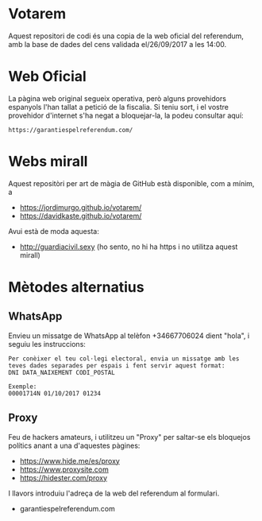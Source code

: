 # Votarem

Aquest repositori de codi és una copia de la web oficial del referendum, amb la base de dades del cens validada el/26/09/2017 a les 14:00.

# Web Oficial

La pàgina web original segueix operativa, però alguns provehidors espanyols l'han tallat a petició de la fiscalia.
Si teniu sort, i el vostre provehidor d'internet s'ha negat a bloquejar-la, la podeu consultar aquí:

    https://garantiespelreferendum.com/

# Webs mirall

Aquest repositòri per art de màgia de GitHub està disponible, com a mínim, a

* https://jordimurgo.github.io/votarem/
* https://davidkaste.github.io/votarem/

Avui està de moda aquesta:

* http://guardiacivil.sexy    (ho sento, no hi ha https i no utilitza aquest mirall)

# Mètodes alternatius

## WhatsApp
Envieu un missatge de WhatsApp al telèfon +34667706024 dient "hola", i seguiu les instruccions:

    Per conèixer el teu col·legi electoral, envia un missatge amb les teves dades separades per espais i fent servir aquest format: 
    DNI DATA_NAIXEMENT CODI_POSTAL

    Exemple:
    00001714N 01/10/2017 01234

## Proxy
Feu de hackers amateurs, i utilitzeu un "Proxy" per saltar-se els bloquejos polítics anant a una d'aquestes pàgines:

* https://www.hide.me/es/proxy
* https://www.proxysite.com
* https://hidester.com/proxy

I llavors introduiu l'adreça de la web del referendum al formulari.

* garantiespelreferendum.com

